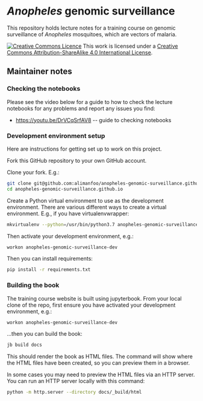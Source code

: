 # *Anopheles* genomic surveillance

This repository holds lecture notes for a training course on genomic surveillance of *Anopheles* mosquitoes, which are vectors of malaria.

<a rel="license" href="http://creativecommons.org/licenses/by-sa/4.0/"><img alt="Creative Commons Licence" style="border-width:0" src="https://i.creativecommons.org/l/by-sa/4.0/88x31.png" /></a> This work is licensed under a <a rel="license" href="http://creativecommons.org/licenses/by-sa/4.0/">Creative Commons Attribution-ShareAlike 4.0 International License</a>.

## Maintainer notes

### Checking the notebooks

Please see the video below for a guide to how to check the lecture notebooks for any problems and report any issues you find:

* https://youtu.be/DrVCqSrfAV8 -- guide to checking notebooks

### Development environment setup

Here are instructions for getting set up to work on this project.

Fork this GitHub repository to your own GitHub account.

Clone your fork. E.g.:

```bash
git clone git@github.com:alimanfoo/anopheles-genomic-surveillance.github.io.git
cd anopheles-genomic-surveillance.github.io
```

Create a Python virtual environment to use as the development environment. There are various different ways to create a virtual environment. E.g., if you have virtualenvwrapper:

```bash
mkvirtualenv --python=/usr/bin/python3.7 anopheles-genomic-surveillance-dev
```

Then activate your development environment, e.g.:

```bash
workon anopheles-genomic-surveillance-dev
```

Then you can install requirements:

```bash
pip install -r requirements.txt
```

### Building the book

The training course website is built using jupyterbook. From your local clone of the repo, first ensure you have activated your development environment, e.g.:

```bash
workon anopheles-genomic-surveillance-dev
```

...then you can build the book:

```bash
jb build docs
```

This should render the book as HTML files. The command will show where
the HTML files have been created, so you can preview them in a
browser.

In some cases you may need to preview the HTML files via an HTTP
server. You can run an HTTP server locally with this command:

```bash
python -m http.server --directory docs/_build/html
```

